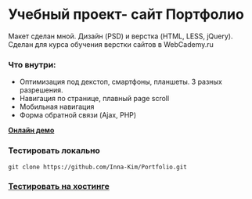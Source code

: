 # Учебный проект- сайт Портфолио
 

Макет сделан мной. Дизайн (PSD) и верстка (HTML, LESS, jQuery). Сделан для курса обучения верстки сайтов в WebCademy.ru

### [](https://github.com/nobleworkshop/personal-portfolio#%D1%87%D1%82%D0%BE-%D0%B2%D0%BD%D1%83%D1%82%D1%80%D0%B8)
### Что внутри:

-   Оптимизация под декстоп, смартфоны, планшеты. 3 разных разрешения.
-   Навигация по странице, плавный page scroll
-   Мобильная навигация
-   Форма обратной связи (Ajax, PHP)

[**Онлайн демо**](https://inna-kim.github.io/Portfolio/)

### Тестировать локально

```
git clone https://github.com/Inna-Kim/Portfolio.git

 ```



### [Тестировать на хостинге](http://inna-kim.ru/book-oreilly/docs/index.html)
